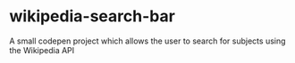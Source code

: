 # wikipedia-search-bar
A small codepen project which allows the user to search for subjects using the Wikipedia API
